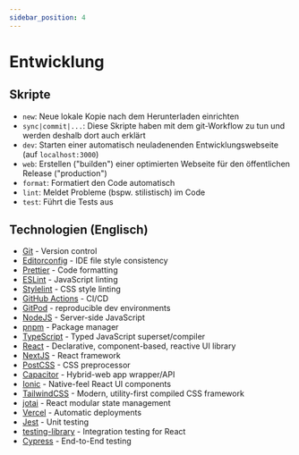 ```yaml
---
sidebar_position: 4
---
```


# Entwicklung

## Skripte

-   `new`: Neue lokale Kopie nach dem Herunterladen einrichten
-   `sync|commit|...`: Diese Skripte haben mit dem git-Workflow zu tun und werden deshalb dort auch erklärt
-   `dev`: Starten einer automatisch neuladenenden Entwicklungswebseite (auf `localhost:3000`)
-   `web`: Erstellen ("builden") einer optimierten Webseite für den öffentlichen Release ("production")
-   `format`: Formatiert den Code automatisch
-   `lint`: Meldet Probleme (bspw. stilistisch) im Code
-   `test`: Führt die Tests aus

## Technologien (Englisch)

-   [Git](https://git-scm.com/) - Version control
-   [Editorconfig](https://editorconfig.org/) - IDE file style consistency
-   [Prettier](https://prettier.io/) - Code formatting
-   [ESLint](https://eslint.org/) - JavaScript linting
-   [Stylelint](https://stylelint.io/) - CSS style linting
-   [GitHub Actions](https://github.com/features/actions) - CI/CD
-   [GitPod](https://www.gitpod.io/) - reproducible dev environments
-   [NodeJS](https://nodejs.org/en/) - Server-side JavaScript
-   [pnpm](https://pnpm.io/) - Package manager
-   [TypeScript](https://www.typescriptlang.org/) - Typed JavaScript superset/compiler
-   [React](https://reactjs.org/) - Declarative, component-based, reactive UI library
-   [NextJS](https://nextjs.org/) - React framework
-   [PostCSS](https://postcss.org/) - CSS preprocessor
-   [Capacitor](https://capacitorjs.com/) - Hybrid-web app wrapper/API
-   [Ionic](https://ionicframework.com/) - Native-feel React UI components
-   [TailwindCSS](https://tailwindcss.com/) - Modern, utility-first compiled CSS framework
-   [jotai](https://jotai.pmnd.rs/) - React modular state management
-   [Vercel](https://vercel.com/) - Automatic deployments
-   [Jest](https://jestjs.io/) - Unit testing
-   [testing-library](https://testing-library.com/) - Integration testing for React
-   [Cypress](https://www.cypress.io/) - End-to-End testing
